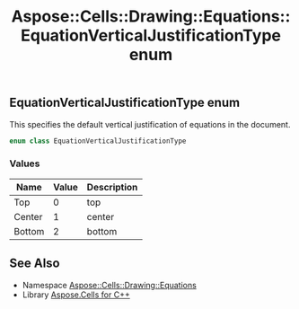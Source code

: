 ﻿---
title: Aspose::Cells::Drawing::Equations::EquationVerticalJustificationType enum
linktitle: EquationVerticalJustificationType
second_title: Aspose.Cells for C++ API Reference
description: 'Aspose::Cells::Drawing::Equations::EquationVerticalJustificationType enum. This specifies the default vertical justification of equations in the document in C++.'
type: docs
weight: 2700
url: /cpp/aspose.cells.drawing.equations/equationverticaljustificationtype/
---
## EquationVerticalJustificationType enum


This specifies the default vertical justification of equations in the document.

```cpp
enum class EquationVerticalJustificationType
```

### Values

| Name | Value | Description |
| --- | --- | --- |
| Top | 0 | top |
| Center | 1 | center |
| Bottom | 2 | bottom |

## See Also

* Namespace [Aspose::Cells::Drawing::Equations](../)
* Library [Aspose.Cells for C++](../../)
